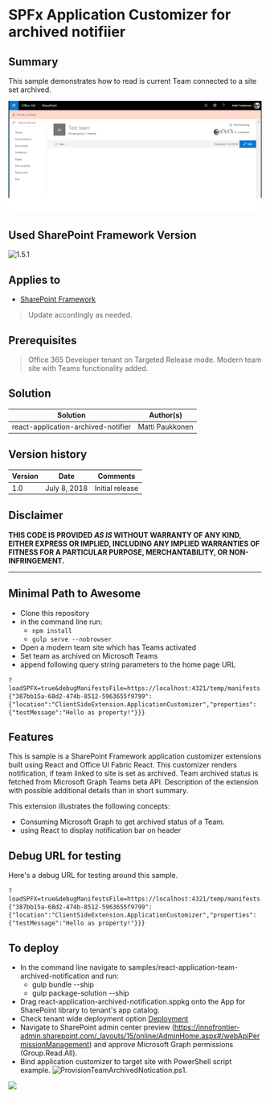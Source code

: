 # SPFx Application Customizer for archived notifiier

## Summary
This sample demonstrates how to read is current Team connected to a site set archived. 

![picture of the extension in action, if possible](./assets/screenshot.png)

## Used SharePoint Framework Version 
![1.5.1](https://img.shields.io/badge/version-GA-green.svg)

## Applies to

* [SharePoint Framework](https://dev.office.com/sharepoint)


> Update accordingly as needed.

## Prerequisites
 
> Office 365 Developer tenant on Targeted Release mode.
> Modern team site with Teams functionality added.

## Solution

Solution|Author(s)
--------|---------
react-application-archived-notifier | Matti Paukkonen

## Version history

Version|Date|Comments
-------|----|--------
1.0|July 8, 2018|Initial release

## Disclaimer
**THIS CODE IS PROVIDED *AS IS* WITHOUT WARRANTY OF ANY KIND, EITHER EXPRESS OR IMPLIED, INCLUDING ANY IMPLIED WARRANTIES OF FITNESS FOR A PARTICULAR PURPOSE, MERCHANTABILITY, OR NON-INFRINGEMENT.**

---

## Minimal Path to Awesome

- Clone this repository
- in the command line run:
  - `npm install`
  - `gulp serve --nobrowser`
- Open a modern team site which has Teams activated
- Set team as archived on Microsoft Teams
- append following query string parameters to the home page URL
```
?loadSPFX=true&debugManifestsFile=https://localhost:4321/temp/manifests.js&customActions={"387bb15a-68d2-474b-8512-5963655f9799":{"location":"ClientSideExtension.ApplicationCustomizer","properties":{"testMessage":"Hello as property!"}}}
```

## Features
This is sample is a SharePoint Framework application customizer extensions built using React and Office UI Fabric React. This customizer renders notification, if team linked to site is set as archived. Team archived status is fetched from Microsoft Graph Teams beta API.
Description of the extension with possible additional details than in short summary.

This extension illustrates the following concepts:

- Consuming Microsoft Graph to get archived status of a Team.
- using React to display notification bar on header


## Debug URL for testing
Here's a debug URL for testing around this sample.

```
?loadSPFX=true&debugManifestsFile=https://localhost:4321/temp/manifests.js&customActions={"387bb15a-68d2-474b-8512-5963655f9799":{"location":"ClientSideExtension.ApplicationCustomizer","properties":{"testMessage":"Hello as property!"}}}
```

## To deploy
- In the command line navigate to samples/react-application-team-archived-notification and run: 
  - gulp bundle --ship
  - gulp package-solution --ship
- Drag react-application-archived-notification.sppkg onto the App for SharePoint library to tenant's app catalog.
- Check tenant wide deployment option
[Deployment](./assets/deploy.png)
- Navigate to SharePoint admin center preview (https://innofrontier-admin.sharepoint.com/_layouts/15/online/AdminHome.aspx#/webApiPermissionManagement)  and approve Microsoft Graph permissions (Group.Read.All).
- Bind application customizer to target site with PowerShell script example. ![ProvisionTeamArchivedNotication.ps1](./ProvisionTeamArchivedNotification.ps1). 

<img src="https://telemetry.sharepointpnp.com/sp-dev-fx-extensions/samples/readme-template" />
